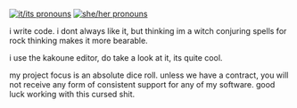 [![it/its pronouns](https://img.shields.io/badge/pronouns-it%2Fits-b056f5)](https://pronoun.is/it)
[![she/her pronouns](https://img.shields.io/badge/pronouns-she%2Fher-dabdab)](https://pronoun.is/she/her)

i write code. i dont always like it,
but thinking im a witch conjuring spells for rock thinking makes it more bearable.

i use the kakoune editor, do take a look at it, its quite cool.

my project focus is an absolute dice roll. unless we have a contract, you will not receive any form of consistent support for any of my software. good luck working with this cursed shit.

